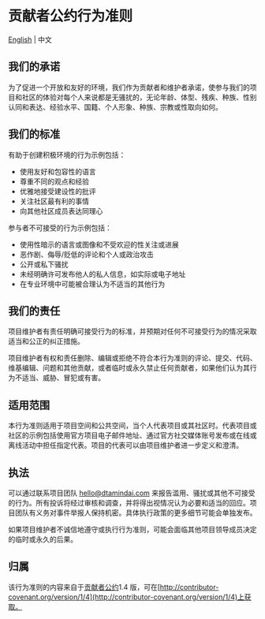 <!-- markdownlint-disable MD030 -->

# 贡献者公约行为准则

[English](../CODE_OF_CONDUCT.md) | 中文

## 我们的承诺

为了促进一个开放和友好的环境，我们作为贡献者和维护者承诺，使参与我们的项目和社区的体验对每个人来说都是无骚扰的，无论年龄、体型、残疾、种族、性别认同和表达、经验水平、国籍、个人形象、种族、宗教或性取向如何。

## 我们的标准

有助于创建积极环境的行为示例包括：

-   使用友好和包容性的语言
-   尊重不同的观点和经验
-   优雅地接受建设性的批评
-   关注社区最有利的事情
-   向其他社区成员表达同理心

参与者不可接受的行为示例包括：

-   使用性暗示的语言或图像和不受欢迎的性关注或进展
-   恶作剧、侮辱/贬低的评论和个人或政治攻击
-   公开或私下骚扰
-   未经明确许可发布他人的私人信息，如实际或电子地址
-   在专业环境中可能被合理认为不适当的其他行为

## 我们的责任

项目维护者有责任明确可接受行为的标准，并预期对任何不可接受行为的情况采取适当和公正的纠正措施。

项目维护者有权和责任删除、编辑或拒绝不符合本行为准则的评论、提交、代码、维基编辑、问题和其他贡献，或者临时或永久禁止任何贡献者，如果他们认为其行为不适当、威胁、冒犯或有害。

## 适用范围

本行为准则适用于项目空间和公共空间，当个人代表项目或其社区时。代表项目或社区的示例包括使用官方项目电子邮件地址、通过官方社交媒体账号发布或在线或离线活动中担任指定代表。项目的代表可以由项目维护者进一步定义和澄清。

## 执法

可以通过联系项目团队 hello@dtamindai.com 来报告滥用、骚扰或其他不可接受的行为。所有投诉将经过审核和调查，并将得出视情况认为必要和适当的回应。项目团队有义务对事件举报人保持机密。具体执行政策的更多细节可能会单独发布。

如果项目维护者不诚信地遵守或执行行为准则，可能会面临其他项目领导成员决定的临时或永久的后果。

## 归属

该行为准则的内容来自于[贡献者公约](http://contributor-covenant.org/)1.4 版，可在[http://contributor-covenant.org/version/1/4](http://contributor-covenant.org/version/1/4)上获取。

[主页]: http://contributor-covenant.org
